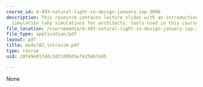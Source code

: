 ```yaml
---
course_id: 4-493-natural-light-in-design-january-iap-2006
description: This resource contains lecture slides with an introduction to building
  simulation (why simulations for architects, tools used in this course).
file_location: /coursemedia/4-493-natural-light-in-design-january-iap-2006/28f49e01fddc3d17d96d5ef4256b7a95_modul02_introsim.pdf
file_type: application/pdf
layout: pdf
title: modul02_introsim.pdf
type: course
uid: 28f49e01fddc3d17d96d5ef4256b7a95

---
```

None